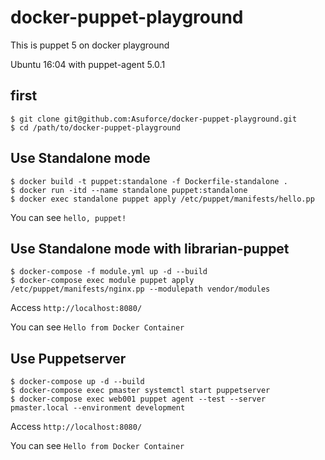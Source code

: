 # docker-puppet-playground

This is puppet 5 on docker playground

Ubuntu 16:04 with puppet-agent 5.0.1

## first

```console
$ git clone git@github.com:Asuforce/docker-puppet-playground.git
$ cd /path/to/docker-puppet-playground
```

## Use Standalone mode

```console
$ docker build -t puppet:standalone -f Dockerfile-standalone .
$ docker run -itd --name standalone puppet:standalone
$ docker exec standalone puppet apply /etc/puppet/manifests/hello.pp
```

You can see `hello, puppet!`

## Use Standalone mode with librarian-puppet

```console
$ docker-compose -f module.yml up -d --build
$ docker-compose exec module puppet apply /etc/puppet/manifests/nginx.pp --modulepath vendor/modules
```

Access `http://localhost:8080/`

You can see `Hello from Docker Container`

## Use Puppetserver

```console
$ docker-compose up -d --build
$ docker-compose exec pmaster systemctl start puppetserver
$ docker-compose exec web001 puppet agent --test --server pmaster.local --environment development
```

Access `http://localhost:8080/`

You can see `Hello from Docker Container`

